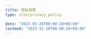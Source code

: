 ```yaml
---
title: 隐私政策
type: site/privacy_policy

date: "2023-03-28T00:00:28+08:00"
lastmod: "2023-12-20T00:00:28+08:00"
---
```

